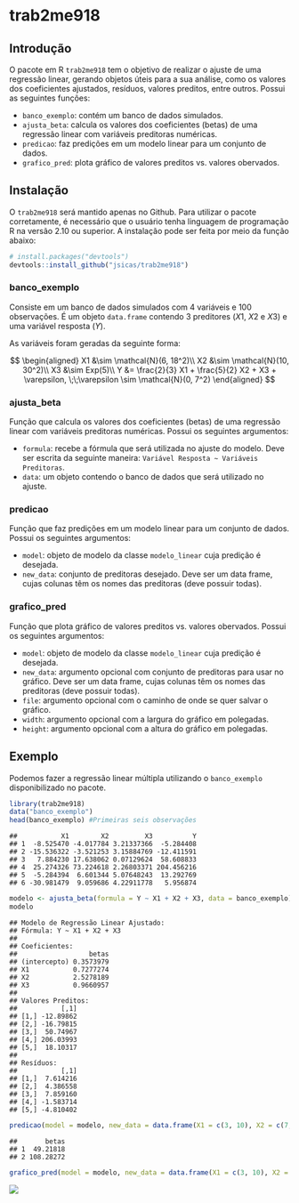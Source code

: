 
# trab2me918

## Introdução

O pacote em R `trab2me918` tem o objetivo de realizar o ajuste de uma
regressão linear, gerando objetos úteis para a sua análise, como os
valores dos coeficientes ajustados, resíduos, valores preditos, entre
outros. Possui as seguintes funções:

- `banco_exemplo`: contém um banco de dados simulados.
- `ajusta_beta`: calcula os valores dos coeficientes (betas) de uma
  regressão linear com variáveis preditoras numéricas.
- `predicao`: faz predições em um modelo linear para um conjunto de
  dados.
- `grafico_pred`: plota gráfico de valores preditos vs. valores
  obervados.

## Instalação

O `trab2me918` será mantido apenas no Github. Para utilizar o pacote
corretamente, é necessário que o usuário tenha linguagem de programação
R na versão 2.10 ou superior. A instalação pode ser feita por meio da
função abaixo:

``` r
# install.packages("devtools")
devtools::install_github("jsicas/trab2me918")
```

### banco_exemplo

Consiste em um banco de dados simulados com 4 variáveis e 100
observações. É um objeto `data.frame` contendo 3 preditores ($X1$, $X2$
e $X3$) e uma variável resposta ($Y$).

As variáveis foram geradas da seguinte forma:

$$
\begin{aligned}
X1 &\sim \mathcal{N}(6, 18^2)\\
X2 &\sim \mathcal{N}(10, 30^2)\\
X3 &\sim Exp(5)\\
Y &= \frac{2}{3} X1 + \frac{5}{2} X2 + X3 + \varepsilon, \;\;\varepsilon \sim \mathcal{N}(0, 7^2)
\end{aligned}
$$

### ajusta_beta

Função que calcula os valores dos coeficientes (betas) de uma regressão
linear com variáveis preditoras numéricas. Possui os seguintes
argumentos:

- `formula`: recebe a fórmula que será utilizada no ajuste do modelo.
  Deve ser escrita da seguinte maneira:
  `Variável Resposta ~ Variáveis Preditoras`.
- `data`: um objeto contendo o banco de dados que será utilizado no
  ajuste.

### predicao

Função que faz predições em um modelo linear para um conjunto de dados.
Possui os seguintes argumentos:

- `model`: objeto de modelo da classe `modelo_linear` cuja predição é
  desejada.
- `new_data`: conjunto de preditoras desejado. Deve ser um data frame,
  cujas colunas têm os nomes das preditoras (deve possuir todas).

### grafico_pred

Função que plota gráfico de valores preditos vs. valores obervados.
Possui os seguintes argumentos:

- `model`: objeto de modelo da classe `modelo_linear` cuja predição é
  desejada.
- `new_data`: argumento opcional com conjunto de preditoras para usar no
  gráfico. Deve ser um data frame, cujas colunas têm os nomes das
  preditoras (deve possuir todas).
- `file`: argumento opcional com o caminho de onde se quer salvar o
  gráfico.
- `width`: argumento opcional com a largura do gráfico em polegadas.
- `height`: argumento opcional com a altura do gráfico em polegadas.

## Exemplo

Podemos fazer a regressão linear múltipla utilizando o `banco_exemplo`
disponibilizado no pacote.

``` r
library(trab2me918)
data("banco_exemplo")
head(banco_exemplo) #Primeiras seis observações
```

    ##           X1        X2         X3          Y
    ## 1  -8.525470 -4.017784 3.21337366  -5.284408
    ## 2 -15.536322 -3.521253 3.15884769 -12.411591
    ## 3   7.884230 17.638062 0.07129624  58.608833
    ## 4  25.274326 73.224618 2.26803371 204.456216
    ## 5  -5.284394  6.601344 5.07648243  13.292769
    ## 6 -30.981479  9.059686 4.22911778   5.956874

``` r
modelo <- ajusta_beta(formula = Y ~ X1 + X2 + X3, data = banco_exemplo)
modelo
```

    ## Modelo de Regressão Linear Ajustado:
    ## Fórmula: Y ~ X1 + X2 + X3 
    ## 
    ## Coeficientes:
    ##                  betas
    ## (intercepto) 0.3573979
    ## X1           0.7277274
    ## X2           2.5278189
    ## X3           0.9660957
    ## 
    ## Valores Preditos:
    ##           [,1]
    ## [1,] -12.89862
    ## [2,] -16.79815
    ## [3,]  50.74967
    ## [4,] 206.03993
    ## [5,]  18.10317
    ## 
    ## Resíduos:
    ##           [,1]
    ## [1,]  7.614216
    ## [2,]  4.386558
    ## [3,]  7.859160
    ## [4,] -1.583714
    ## [5,] -4.810402

``` r
predicao(model = modelo, new_data = data.frame(X1 = c(3, 10), X2 = c(7, 23), X3 = c(30, 44)))
```

    ##       betas
    ## 1  49.21818
    ## 2 108.28272

``` r
grafico_pred(model = modelo, new_data = data.frame(X1 = c(3, 10), X2 = c(7, 23), X3 = c(30, 44)))
```

![](README_files/figure-gfm/example-1.png)<!-- -->
